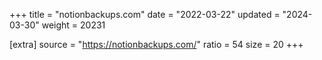 +++
title = "notionbackups.com"
date = "2022-03-22"
updated = "2024-03-30"
weight = 20231

[extra]
source = "https://notionbackups.com/"
ratio = 54
size = 20
+++
